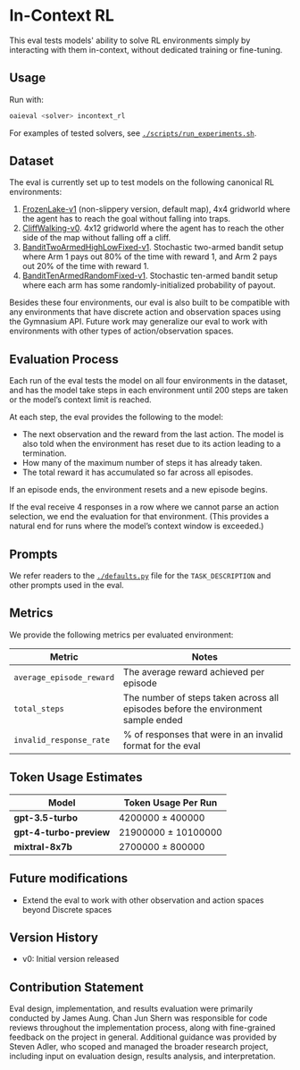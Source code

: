 # In-Context RL

This eval tests models' ability to solve RL environments simply by interacting with them in-context, without dedicated training or fine-tuning.

## Usage

Run with:

```bash
oaieval <solver> incontext_rl
```

For examples of tested solvers, see [`./scripts/run_experiments.sh`](./scripts/run_experiments.sh).

## Dataset

The eval is currently set up to test models on the following canonical RL environments:
1. [FrozenLake-v1](https://gymnasium.farama.org/environments/toy_text/frozen_lake/) (non-slippery version, default map), 4x4 gridworld where the agent has to reach the goal without falling into traps.
2. [CliffWalking-v0](https://gymnasium.farama.org/environments/toy_text/cliff_walking/). 4x12 gridworld where the agent has to reach the other side of the map without falling off a cliff.
3. [BanditTwoArmedHighLowFixed-v1](https://github.com/james-aung/gymasium-bandits). Stochastic two-armed bandit setup where Arm 1 pays out 80% of the time with reward 1, and Arm 2 pays out 20% of the time with reward 1.
4. [BanditTenArmedRandomFixed-v1](https://github.com/james-aung/gymasium-bandits). Stochastic ten-armed bandit setup where each arm has some randomly-initialized probability of payout.

Besides these four environments, our eval is also built to be compatible with any environments that have discrete action and observation spaces using the Gymnasium API. Future work may generalize our eval to work with environments with other types of action/observation spaces.

## Evaluation Process

Each run of the eval tests the model on all four environments in the dataset, and has the model take steps in each environment until 200 steps are taken or the model’s context limit is reached.

At each step, the eval provides the following to the model:
- The next observation and the reward from the last action. The model is also told when the environment has reset due to its action leading to a termination.
- How many of the maximum number of steps it has already taken.
- The total reward it has accumulated so far across all episodes.

If an episode ends, the environment resets and a new episode begins.

If the eval receive 4 responses in a row where we cannot parse an action selection, we end the evaluation for that environment. (This provides a natural end for runs where the model’s context window is exceeded.)


## Prompts

We refer readers to the [`./defaults.py`](./defaults.py) file for the `TASK_DESCRIPTION` and other prompts used in the eval.

## Metrics
<!-- prettier-ignore-start -->
We provide the following metrics per evaluated environment:

| **Metric** | **Notes** |
|---|---|
| `average_episode_reward` | The average reward achieved per episode |
| `total_steps` | The number of steps taken across all episodes before the environment sample ended |
| `invalid_response_rate` | % of responses that were in an invalid format for the eval |
<!-- prettier-ignore-end -->

## Token Usage Estimates

<!-- prettier-ignore-start -->
| Model | Token Usage Per Run |
|---|---|
| **gpt-3.5-turbo** | 4200000 ± 400000 |
| **gpt-4-turbo-preview** | 21900000 ± 10100000 |
| **mixtral-8x7b** | 2700000 ± 800000 |
<!-- prettier-ignore-end -->

## Future modifications

- Extend the eval to work with other observation and action spaces beyond Discrete spaces

## Version History

- v0: Initial version released

## Contribution Statement

Eval design, implementation, and results evaluation were primarily conducted by James Aung. Chan Jun Shern was responsible for code reviews throughout the implementation process, along with fine-grained feedback on the project in general. Additional guidance was provided by Steven Adler, who scoped and managed the broader research project, including input on evaluation design, results analysis, and interpretation.
